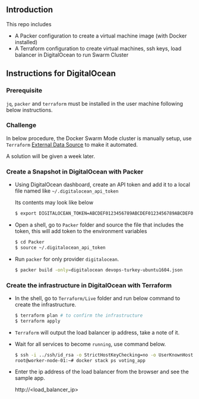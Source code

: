 ## Introduction

This repo includes 

- A Packer configuration to create a virtual machine image (with Docker installed)
- A Terraform configuration to create virtual machines, ssh keys, load balancer in DigitalOcean to run Swarm Cluster

## Instructions for DigitalOcean

### Prerequisite

`jq`, `packer` and `terraform` must be installed in the user machine following below instructions.

### Challenge

In below procedure, the Docker Swarm Mode cluster is manually setup, use `Terraform` [External Data Source](https://www.terraform.io/docs/providers/external/data_source.html) to make it automated.

A solution will be given a week later.

### Create a Snapshot in DigitalOcean with Packer

- Using DigitalOcean dashboard, create an API token and add it to a local file named like `~/.digitalocean_api_token`

    Its contents may look like below

    ```bash
    $ export DIGITALOCEAN_TOKEN=ABCDEF0123456789ABCDEF0123456789ABCDEF0123456789ABCDEF0123456789ABCDEF0123456789
    ```

- Open a shell, go to `Packer` folder and source the file that includes the token, this will add token to the environment variables

    ```bash
    $ cd Packer
    $ source ~/.digitalocean_api_token
    ```

- Run `packer` for only provider `digitalocean`.

    ```bash
    $ packer build -only=digitalocean devops-turkey-ubuntu1604.json
    ```

### Create the infrastructure in DigitalOcean with Terraform

- In the shell, go to `Terraform/Live` folder and run below command to create the infrastructure.

    ```bash
    $ terraform plan # to confirm the infrastructure
    $ terraform apply
    ```

- `Terraform` will output the load balancer ip address, take a note of it.

- Wait for all services to become `running`, use command below.

    ```bash
    $ ssh -i ../ssh/id_rsa -o StrictHostKeyChecking=no -o UserKnownHostsFile=/dev/null root@$(terraform output -json worker-ips | jq -r '.value[0]')
    root@worker-node-01:~# docker stack ps voting_app
    ```

- Enter the ip address of the load balancer from the browser and see the sample app.

    http://<load_balancer_ip>
